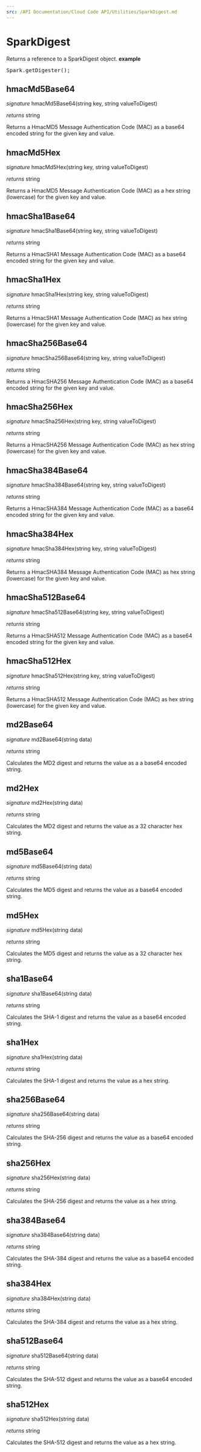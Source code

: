 ```yaml
---
src: /API Documentation/Cloud Code API/Utilities/SparkDigest.md
---
```


# SparkDigest

Returns a reference to a SparkDigest object.
<b>example</b>
<pre rel="highlighter" code-brush="js" contenteditable="false">Spark.getDigester();</pre>


## hmacMd5Base64

_signature_ hmacMd5Base64(string key, string valueToDigest)</p>
_returns_ string</p>

Returns a HmacMD5 Message Authentication Code (MAC) as a base64 encoded string for the given key and value.

## hmacMd5Hex

_signature_ hmacMd5Hex(string key, string valueToDigest)</p>
_returns_ string</p>

Returns a HmacMD5 Message Authentication Code (MAC) as a hex string (lowercase) for the given key and value.

## hmacSha1Base64

_signature_ hmacSha1Base64(string key, string valueToDigest)</p>
_returns_ string</p>

Returns a HmacSHA1 Message Authentication Code (MAC) as a base64 encoded string for the given key and value.

## hmacSha1Hex

_signature_ hmacSha1Hex(string key, string valueToDigest)</p>
_returns_ string</p>

Returns a HmacSHA1 Message Authentication Code (MAC) as hex string (lowercase) for the given key and value.

## hmacSha256Base64

_signature_ hmacSha256Base64(string key, string valueToDigest)</p>
_returns_ string</p>

Returns a HmacSHA256 Message Authentication Code (MAC) as a base64 encoded string for the given key and value.

## hmacSha256Hex

_signature_ hmacSha256Hex(string key, string valueToDigest)</p>
_returns_ string</p>

Returns a HmacSHA256 Message Authentication Code (MAC) as hex string (lowercase) for the given key and value.

## hmacSha384Base64

_signature_ hmacSha384Base64(string key, string valueToDigest)</p>
_returns_ string</p>

Returns a HmacSHA384 Message Authentication Code (MAC) as a base64 encoded string for the given key and value.

## hmacSha384Hex

_signature_ hmacSha384Hex(string key, string valueToDigest)</p>
_returns_ string</p>

Returns a HmacSHA384 Message Authentication Code (MAC) as hex string (lowercase) for the given key and value.

## hmacSha512Base64

_signature_ hmacSha512Base64(string key, string valueToDigest)</p>
_returns_ string</p>

Returns a HmacSHA512 Message Authentication Code (MAC) as a base64 encoded string for the given key and value.

## hmacSha512Hex

_signature_ hmacSha512Hex(string key, string valueToDigest)</p>
_returns_ string</p>

Returns a HmacSHA512 Message Authentication Code (MAC) as hex string (lowercase) for the given key and value.

## md2Base64

_signature_ md2Base64(string data)</p>
_returns_ string</p>

Calculates the MD2 digest and returns the value as a a base64 encoded string.

## md2Hex

_signature_ md2Hex(string data)</p>
_returns_ string</p>

Calculates the MD2 digest and returns the value as a 32 character hex string.

## md5Base64

_signature_ md5Base64(string data)</p>
_returns_ string</p>

Calculates the MD5 digest and returns the value as a base64 encoded string.

## md5Hex

_signature_ md5Hex(string data)</p>
_returns_ string</p>

Calculates the MD5 digest and returns the value as a 32 character hex string.

## sha1Base64

_signature_ sha1Base64(string data)</p>
_returns_ string</p>

Calculates the SHA-1 digest and returns the value as a base64 encoded string.

## sha1Hex

_signature_ sha1Hex(string data)</p>
_returns_ string</p>

Calculates the SHA-1 digest and returns the value as a hex string.

## sha256Base64

_signature_ sha256Base64(string data)</p>
_returns_ string</p>

Calculates the SHA-256 digest and returns the value as a base64 encoded string.

## sha256Hex

_signature_ sha256Hex(string data)</p>
_returns_ string</p>

Calculates the SHA-256 digest and returns the value as a hex string.

## sha384Base64

_signature_ sha384Base64(string data)</p>
_returns_ string</p>

Calculates the SHA-384 digest and returns the value as a base64 encoded string.

## sha384Hex

_signature_ sha384Hex(string data)</p>
_returns_ string</p>

Calculates the SHA-384 digest and returns the value as a hex string.

## sha512Base64

_signature_ sha512Base64(string data)</p>
_returns_ string</p>

Calculates the SHA-512 digest and returns the value as a base64 encoded string.

## sha512Hex

_signature_ sha512Hex(string data)</p>
_returns_ string</p>

Calculates the SHA-512 digest and returns the value as a hex string.
